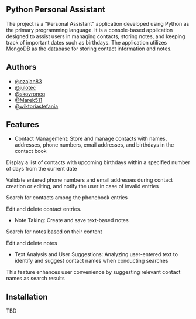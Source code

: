 ## Python Personal Assistant

The project is a "Personal Assistant" application developed using Python as the primary programming language. It is a console-based application designed to assist users in managing contacts, storing notes, and keeping track of important dates such as birthdays. The application utilizes MongoDB as the database for storing contact information and notes.

## Authors

- [@czajan83](https://github.com/czajan83)
- [@julotec](https://github.com/julotec)
- [@skovroneq](https://github.com/skovroneq)
- [@Marek511](https://github.com/Marek511)
- [@wiktoriastefania](https://github.com/wiktoriastefania)



## Features

- Contact Management:
Store and manage contacts with names, addresses, phone numbers, email addresses, and birthdays in the contact book

Display a list of contacts with upcoming birthdays within a specified number of days from the current date

Validate entered phone numbers and email addresses during contact creation or editing, and notify the user in case of invalid entries

Search for contacts among the phonebook entries

Edit and delete contact entries.

- Note Taking:
Create and save text-based notes

Search for notes based on their content

Edit and delete notes

- Text Analysis and User Suggestions:
Analyzing user-entered text to identify and suggest contact names when conducting searches

This feature enhances user convenience by suggesting relevant contact names as search results


## Installation

TBD

```bash

```
    
